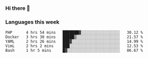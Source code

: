  ### Hi there 👋
 
 ### Languages this week
<!--START_SECTION:waka-->
```text
PHP      4 hrs 54 mins   ███████▓░░░░░░░░░░░░░░░░░   30.12 % 
Docker   3 hrs 30 mins   █████▒░░░░░░░░░░░░░░░░░░░   21.57 % 
YAML     2 hrs 26 mins   ███▓░░░░░░░░░░░░░░░░░░░░░   14.99 % 
VimL     2 hrs 2 mins    ███░░░░░░░░░░░░░░░░░░░░░░   12.53 % 
Bash     1 hr 5 mins     █▓░░░░░░░░░░░░░░░░░░░░░░░   06.67 % 
```
<!--END_SECTION:waka-->
